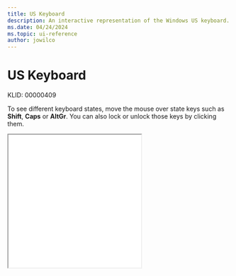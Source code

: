 ```yaml
---
title: US Keyboard
description: An interactive representation of the Windows US keyboard. To see different keyboard states, click or move the mouse over the state keys.
ms.date: 04/24/2024
ms.topic: ui-reference
author: jowilco
---
```


# US Keyboard

KLID: 00000409

To see different keyboard states, move the mouse over state keys such as **Shift**, **Caps** or **AltGr**. You can also lock or unlock those keys by clicking them.

<iframe src="kbdus_7.html" height="300"></iframe>

